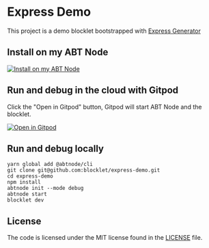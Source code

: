 # Express Demo

This project is a demo blocklet bootstrapped with [Express Generator](https://expressjs.com/en/starter/generator.html)

## Install on my ABT Node

[![Install on my ABT Node](https://raw.githubusercontent.com/blocklet/development-guide/main/assets/install_on_abtnode.svg)](https://install.arcblock.io/?action=blocklet-install&meta_url=https%3A%2F%2Fgithub.com%2Fblocklet%2Fexpress-demo%2Freleases%2Fdownload%2Fv1.0.1%2Fblocklet.json)

## Run and debug in the cloud with Gitpod

Click the "Open in Gitpod" button, Gitpod will start ABT Node and the blocklet.

[![Open in Gitpod](https://gitpod.io/button/open-in-gitpod.svg)](https://gitpod.io/#https://github.com/blocklet/express-demo)

## Run and debug locally

```shell
yarn global add @abtnode/cli
git clone git@github.com:blocklet/express-demo.git
cd express-demo
npm install
abtnode init --mode debug
abtnode start
blocklet dev
```

## License

The code is licensed under the MIT license found in the
[LICENSE](LICENSE) file.
